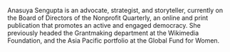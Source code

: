 Anasuya Sengupta is an advocate, strategist, and storyteller, currently on the
Board of Directors of the Nonprofit Quarterly, an online and print publication
that promotes an active and engaged democracy. She previously headed the
Grantmaking department at the Wikimedia Foundation, and the Asia Pacific
portfolio at the Global Fund for Women.

[^1]: These are names of journalists/writers/Internet activists from different
parts of the world who have been harassed, imprisoned, or disappeared by their
governments in the past few years. This list of names is obviously not meant
to be either comprehensive, or representative; it invokes poetic license to
remind us of what – and who – is at stake.
